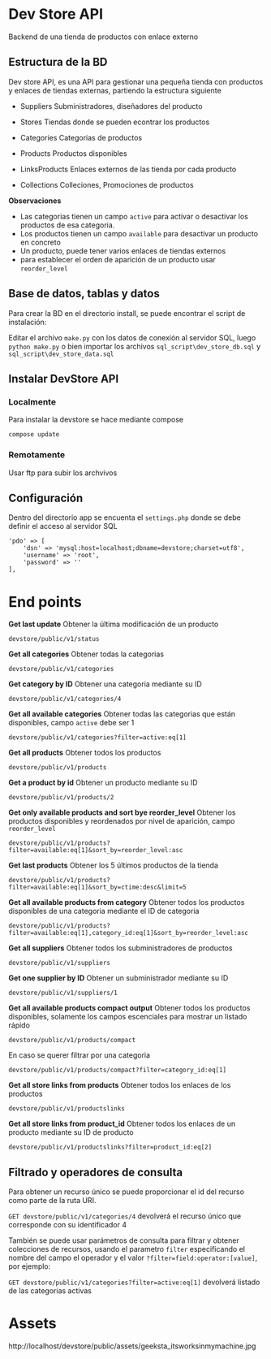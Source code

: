 # Dev Store API

Backend de una tienda de productos con enlace externo

## Estructura de la BD
Dev store API, es una API para gestionar una pequeña tienda con productos y enlaces de tiendas externas, partiendo la estructura siguiente

 - Suppliers
Subministradores, diseñadores del producto

 - Stores
Tiendas donde se pueden econtrar los productos

 - Categories
Categorias de productos

 - Products
Productos disponibles

 - LinksProducts
Enlaces externos de las tienda por cada producto

 - Collections
 Colleciones, Promociones de productos
 
 **Observaciones**
 
 - Las categorias tienen un campo `active` para activar o desactivar los productos de esa categoria.
 - Los productos tienen un campo `available` para desactivar un producto en concreto
 - Un producto, puede tener varios enlaces de tiendas externos
 - para establecer el orden de aparición de un producto usar `reorder_level`

## Base de datos, tablas y datos

Para crear la BD en el directorio install, se puede encontrar el script de instalación:

Editar el archivo `make.py` con los datos de conexión al servidor SQL, luego
```python make.py``` o bien importar los archivos `sql_script\dev_store_db.sql` y `sql_script\dev_store_data.sql`

## Instalar DevStore API

### Localmente
Para instalar la devstore se hace mediante compose

```compose update```

### Remotamente
Usar ftp para subir los archvivos


## Configuración

Dentro del directorio app se encuenta el `settings.php` donde se debe definir el acceso al servidor SQL

```
'pdo' => [
    'dsn' => 'mysql:host=localhost;dbname=devstore;charset=utf8',
    'username' => 'root',
    'password' => ''
],
```

# End points

**Get last update**
Obtener la última modificación de un producto

`devstore/public/v1/status`


**Get all categories**
Obtener todas la categorias

`devstore/public/v1/categories`

**Get category by ID**
Obtener una categoria mediante su ID

`devstore/public/v1/categories/4`

**Get all available categories**
Obtener todas las categorias que están disponibles, campo `active` debe ser 1

`devstore/public/v1/categories?filter=active:eq[1]`

**Get all products**
Obtener todos los productos

`devstore/public/v1/products`

**Get a product by id**
Obtener un producto mediante su ID

`devstore/public/v1/products/2`

**Get only available products and sort bye reorder_level**
Obtener los productos disponibles y reordenados por nivel de aparición, campo `reorder_level`

`devstore/public/v1/products?filter=available:eq[1]&sort_by=reorder_level:asc`

**Get last products**
Obtener los 5 últimos productos de la tienda

`devstore/public/v1/products?filter=available:eq[1]&sort_by=ctime:desc&limit=5`

**Get all available products from category**
Obtener todos los productos disponibles de una categoria mediante el ID de categoria

`devstore/public/v1/products?filter=available:eq[1],category_id:eq[1]&sort_by=reorder_level:asc`

**Get all suppliers**
Obtener todos los subministradores de productos

`devstore/public/v1/suppliers`

**Get one supplier by ID**
Obtener un subministrador mediante su ID

`devstore/public/v1/suppliers/1`

**Get all available products compact output**
Obtener todos los productos disponibles, solamente los campos escenciales para mostrar un listado rápido

`devstore/public/v1/products/compact`

En caso se querer filtrar por una categoria

`devstore/public/v1/products/compact?filter=category_id:eq[1]`


**Get all store links from products**
Obtener todos los enlaces de los productos

`devstore/public/v1/productslinks`

**Get all store links from product_id**
Obtener todos los enlaces de un producto mediante su ID de producto

`devstore/public/v1/productslinks?filter=product_id:eq[2]`

## Filtrado y operadores de consulta

Para obtener un recurso único se puede proporcionar el id del recurso como parte de la ruta URI.

`GET devstore/public/v1/categories/4` devolverá el recurso único que corresponde con su identificador 4

También se puede usar parámetros de consulta para filtrar y obtener colecciones de recursos, usando el parametro `filter` especificando el nombre del campo el operador y el valor `?filter=field:operator:[value]`, por ejemplo:

`GET devstore/public/v1/categories?filter=active:eq[1]` devolverá listado de las categorias activas


# Assets
http://localhost/devstore/public/assets/geeksta_itsworksinmymachine.jpg
